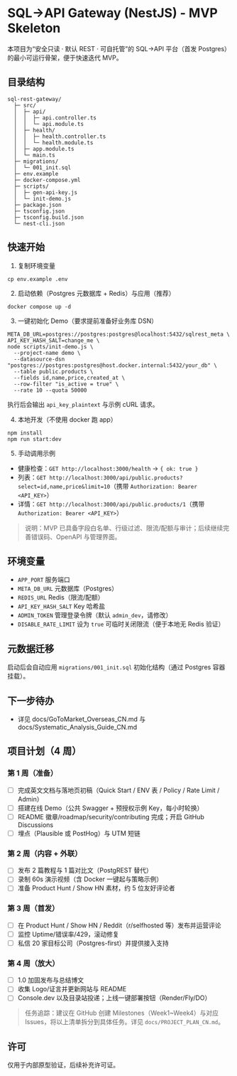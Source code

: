 # SQL→API Gateway (NestJS) - MVP Skeleton

本项目为“安全只读 · 默认 REST · 可自托管”的 SQL→API 平台（首发 Postgres）的最小可运行骨架，便于快速迭代 MVP。

## 目录结构

```
sql-rest-gateway/
  ├─ src/
  │  ├─ api/
  │  │  ├─ api.controller.ts
  │  │  └─ api.module.ts
  │  ├─ health/
  │  │  ├─ health.controller.ts
  │  │  └─ health.module.ts
  │  ├─ app.module.ts
  │  └─ main.ts
  ├─ migrations/
  │  └─ 001_init.sql
  ├─ env.example
  ├─ docker-compose.yml
  ├─ scripts/
  │  ├─ gen-api-key.js
  │  └─ init-demo.js
  ├─ package.json
  ├─ tsconfig.json
  ├─ tsconfig.build.json
  └─ nest-cli.json
```

## 快速开始

1) 复制环境变量

```
cp env.example .env
```

2) 启动依赖（Postgres 元数据库 + Redis）与应用（推荐）

```
docker compose up -d
```

3) 一键初始化 Demo（要求提前准备好业务库 DSN）

```
META_DB_URL=postgres://postgres:postgres@localhost:5432/sqlrest_meta \
API_KEY_HASH_SALT=change_me \
node scripts/init-demo.js \
  --project-name demo \
  --datasource-dsn "postgres://postgres:postgres@host.docker.internal:5432/your_db" \
  --table public.products \
  --fields id,name,price,created_at \
  --row-filter "is_active = true" \
  --rate 10 --quota 50000
```

执行后会输出 `api_key_plaintext` 与示例 cURL 请求。

4) 本地开发（不使用 docker 跑 app）

```
npm install
npm run start:dev
```

5) 手动调用示例
- 健康检查：`GET http://localhost:3000/health` → `{ ok: true }`
- 列表：`GET http://localhost:3000/api/public.products?select=id,name,price&limit=10`（携带 `Authorization: Bearer <API_KEY>`）
- 详情：`GET http://localhost:3000/api/public.products/1`（携带 `Authorization: Bearer <API_KEY>`）

> 说明：MVP 已具备字段白名单、行级过滤、限流/配额与审计；后续继续完善错误码、OpenAPI 与管理界面。

## 环境变量
- `APP_PORT` 服务端口
- `META_DB_URL` 元数据库（Postgres）
- `REDIS_URL` Redis（限流/配额）
- `API_KEY_HASH_SALT` Key 哈希盐
- `ADMIN_TOKEN` 管理登录令牌（默认 `admin_dev`，请修改）
- `DISABLE_RATE_LIMIT` 设为 `true` 可临时关闭限流（便于本地无 Redis 验证）

## 元数据迁移
启动后会自动应用 `migrations/001_init.sql` 初始化结构（通过 Postgres 容器挂载）。

## 下一步待办
- 详见 docs/GoToMarket_Overseas_CN.md 与 docs/Systematic_Analysis_Guide_CN.md

## 项目计划（4 周）

### 第 1 周（准备）
- [ ] 完成英文文档与落地页初稿（Quick Start / ENV 表 / Policy / Rate Limit / Admin）
- [ ] 搭建在线 Demo（公共 Swagger + 预授权示例 Key，每小时轮换）
- [ ] README 徽章/roadmap/security/contributing 完成；开启 GitHub Discussions
- [ ] 埋点（Plausible 或 PostHog）与 UTM 短链

### 第 2 周（内容 + 外联）
- [ ] 发布 2 篇教程与 1 篇对比文（PostgREST 替代）
- [ ] 录制 60s 演示视频（含 Docker 一键起与策略示例）
- [ ] 准备 Product Hunt / Show HN 素材，约 5 位友好评论者

### 第 3 周（首发）
- [ ] 在 Product Hunt / Show HN / Reddit（r/selfhosted 等）发布并运营评论
- [ ] 监控 Uptime/错误率/429，滚动修复
- [ ] 私信 20 家目标公司（Postgres-first）并提供接入支持

### 第 4 周（放大）
- [ ] 1.0 加固发布与总结博文
- [ ] 收集 Logo/证言并更新网站与 README
- [ ] Console.dev 以及目录站投递；上线一键部署按钮（Render/Fly/DO）

> 任务追踪：建议在 GitHub 创建 Milestones（Week1~Week4）与对应 Issues，将以上清单拆分到具体任务。详见 `docs/PROJECT_PLAN_CN.md`。

## 许可
仅用于内部原型验证，后续补充许可证。
